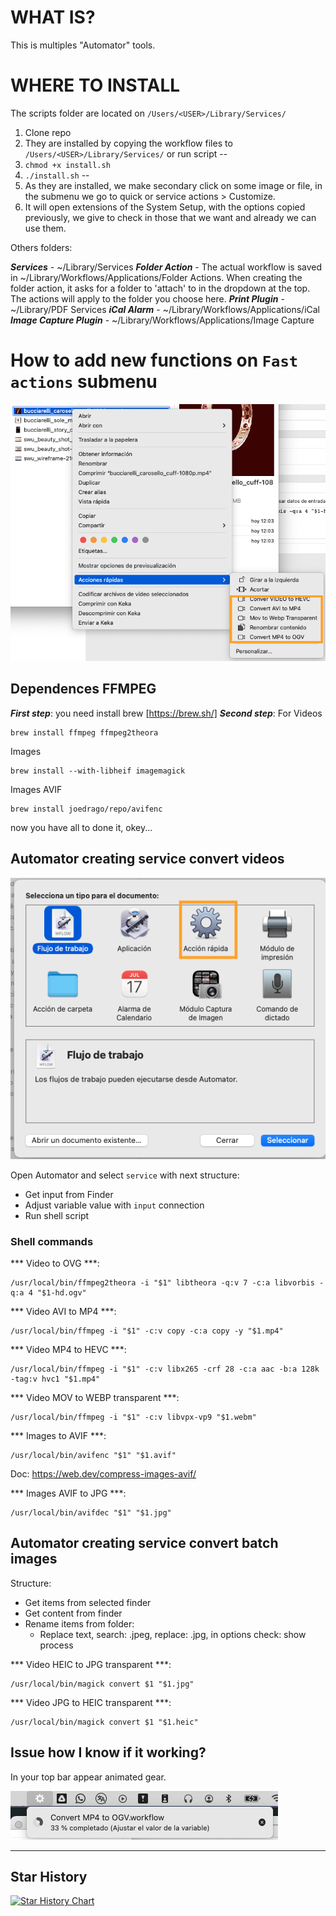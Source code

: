 # WHAT IS?

This is multiples "Automator" tools.

# WHERE TO INSTALL

The scripts folder are located on `/Users/<USER>/Library/Services/`


1) Clone repo
2) They are installed by copying the workflow files to `/Users/<USER>/Library/Services/` or run script
--  
3) `chmod +x install.sh `
4) `./install.sh`
--
5) As they are installed, we make secondary click on some image or file, in the submenu we go to quick or service actions > Customize.
6) It will open extensions of the System Setup, with the options copied previously, we give to check in those that we want and already we can use them.


Others folders:

***Services*** - ~/Library/Services
***Folder Action*** - The actual workflow is saved in ~/Library/Workflows/Applications/Folder Actions. When creating the folder action, it asks for a folder to 'attach' to in the dropdown at the top. The actions will apply to the folder you choose here.
***Print Plugin*** - ~/Library/PDF Services
***iCal Alarm*** - ~/Library/Workflows/Applications/iCal
***Image Capture Plugin*** - ~/Library/Workflows/Applications/Image Capture

# How to add new functions on `Fast actions` submenu
![Acciones rapidas submenu][image1]

## Dependences FFMPEG

***First step***: you need install brew [https://brew.sh/]
***Second step***: 
For Videos
```shell
brew install ffmpeg ffmpeg2theora
```

Images
```shell
brew install --with-libheif imagemagick
```

Images AVIF
```shell
brew install joedrago/repo/avifenc
```

now you have all to done it, okey...

## Automator creating service convert videos
![Acciones rapidas submenu][image2]

Open Automator and select `service` with next structure:

* Get input from Finder
* Adjust variable value with `input` connection
* Run shell script

### Shell commands

*** Video to OVG ***: 
```shell 
/usr/local/bin/ffmpeg2theora -i "$1" libtheora -q:v 7 -c:a libvorbis -q:a 4 "$1-hd.ogv"
```

*** Video AVI to MP4 ***:
```shell
/usr/local/bin/ffmpeg -i "$1" -c:v copy -c:a copy -y "$1.mp4"
```

*** Video MP4 to HEVC ***:
```shell
/usr/local/bin/ffmpeg -i "$1" -c:v libx265 -crf 28 -c:a aac -b:a 128k -tag:v hvc1 "$1.mp4"
```

*** Video MOV to WEBP transparent ***:
```shell
/usr/local/bin/ffmpeg -i "$1" -c:v libvpx-vp9 "$1.webm"
```

*** Images to AVIF ***:
```shell
/usr/local/bin/avifenc "$1" "$1.avif"
```
Doc: https://web.dev/compress-images-avif/

*** Images AVIF to JPG ***:
```shell
/usr/local/bin/avifdec "$1" "$1.jpg"
```

## Automator creating service convert batch images

Structure:
* Get items from selected finder
* Get content from finder
* Rename items from folder:
  * Replace text, search: .jpeg, replace: .jpg, in options check: show process

*** Video HEIC to JPG transparent ***:
```shell
/usr/local/bin/magick convert $1 "$1.jpg"
```

*** Video JPG to HEIC transparent ***:
```shell
/usr/local/bin/magick convert $1 "$1.heic"
```

## Issue how I know if it working?

In your top bar appear animated gear.

![Acciones rapidas submenu][image3]


[image1]: images/image_1.png
[image2]: images/image_2_automator.png
[image3]: images/image_3_process.png

---

## Star History

[![Star History Chart](https://api.star-history.com/svg?repos=klich3/OSX-Automator-custom-actions&type=Date)](https://star-history.com/#klich3/OSX-Automator-custom-actions&Date)
